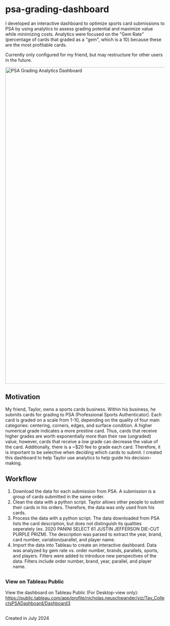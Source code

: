 # psa-grading-dashboard

I developed an interactive dashboard to optimize sports card submissions to PSA by using analytics to assess grading potential and maximize value while minimizing costs. Analytics were focused on the "Gem Rate" (percentage of cards that graded as a "gem", which is a 10) because these are the most profitable cards.

Currently only configured for my friend, but may restructure for other users in the future.

<img src="https://github.com/user-attachments/assets/bae9965d-ddf1-421a-8230-8cf000d5bd24" alt="PSA Grading Analytics Dashboard" width="1000">

## Motivation

My friend, Taylor, owns a sports cards business. Within his business, he submits cards for grading to PSA (Professional Sports Authenticator). Each card is graded on a scale from 1-10, depending on the quality of four main categories: centering, corners, edges, and surface condition. A higher numerical grade indicates a more prestine card. Thus, cards that receive higher grades are worth exponentially more than their raw (ungraded) value, however, cards that receive a low grade can decrease the value of the card. Additionally, there is a ~$20 fee to grade each card. Therefore, it is important to be selective when deciding which cards to submit. I created this dashboard to help Taylor use analytics to help guide his decision-making.

## Workflow
1. Download the data for each submission from PSA. A submission is a group of cards submitted in the same order.
2. Clean the data with a python script. Taylor allows other people to submit their cards in his orders. Therefore, the data was only used from his cards.
3. Process the data with a python script. The data downloaded from PSA lists the card description, but does not distinguish its qualities seperately (ex. 2020 PANINI SELECT 61 JUSTIN JEFFERSON DIE-CUT PURPLE PRIZM). The description was parsed to extract the year, brand, card number, variation/parallel, and player name.
4. Import the data into Tableau to create an interactive dashboard. Data was analyzed by gem rate vs. order number, brands, parallels, sports, and players. Filters were added to introduce new perspectives of the data. Filters include order number, brand, year, parallel, and player name.

##

### View on Tableau Public

View the dashboard on Tableau Public (For Desktop-view only):
https://public.tableau.com/app/profile/nicholas.neuschwander/viz/Tay_CollectsPSADashboard/Dashboard3

##

Created in July 2024
